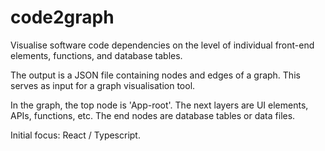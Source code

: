 # code2graph
Visualise software code dependencies on the level of individual front-end elements, functions, and database tables. 

The output is a JSON file containing nodes and edges of a graph. This serves as input for a graph visualisation tool. 

In the graph, the top node is 'App-root'. 
The next layers are UI elements, APIs, functions, etc. 
The end nodes are database tables or data files. 

Initial focus: React / Typescript.
